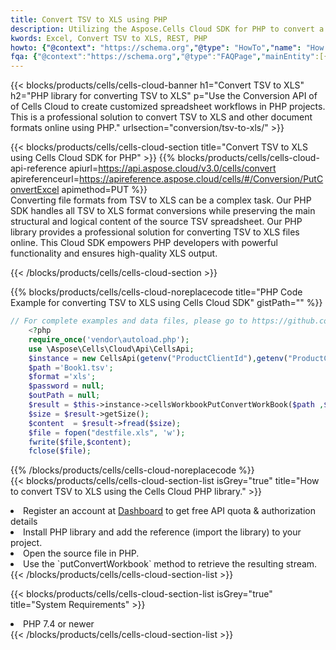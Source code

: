 ```yaml
---
title: Convert TSV to XLS using PHP 
description: Utilizing the Aspose.Cells Cloud SDK for PHP to convert a TSV format file to a XLS format file. 
kwords: Excel, Convert TSV to XLS, REST, PHP
howto: {"@context": "https://schema.org","@type": "HowTo","name": "How to convert TSV to XLS using the Cells Cloud PHP library.","description": "How to convert TSV to XLS using the Cells Cloud PHP library.","image": {"@type": "ImageObject"},"url": "/php/conversion/tsv-to-xls/","step": [{ "@type": "HowToStep","name": "How to convert TSV to XLS using the Cells Cloud PHP library. step 1", "image": {"@type": "ImageObject",},"url": "/php/conversion/tsv-to-xls/","text": "Register an account at <a href='https://dashboard.aspose.cloud/'>Dashboard</a> to get free API quota & authorization details",},{ "@type": "HowToStep","name": "How to convert TSV to XLS using the Cells Cloud PHP library. step 1", "image": {"@type": "ImageObject",},"url": "/php/conversion/tsv-to-xls/","text": "Install PHP library and add the reference (import the library) to your project.",},{ "@type": "HowToStep","name": "How to convert TSV to XLS using the Cells Cloud PHP library. step 1", "image": {"@type": "ImageObject",},"url": "/php/conversion/tsv-to-xls/","text": "Open the source file in PHP.",},{ "@type": "HowToStep","name": "How to convert TSV to XLS using the Cells Cloud PHP library. step 1", "image": {"@type": "ImageObject",},"url": "/php/conversion/tsv-to-xls/","text": "Use the `putConvertWorkbook` method to retrieve the resulting stream.",}, ],"supply": {"@type": "HowToSupply","name": "document"},"tool": [{"@type": "HowToTool","name": "phpstorm, Visual Studio Code, Eclipse"},{"@type": "HowToTool","name": "Aspose Cells"}],"totalTime": "PT6M"}
fqa: {"@context":"https://schema.org","@type":"FAQPage","mainEntity":[{"@type":"Question","name":"Why convert file formats in C# using REST API?","acceptedAnswer":{"@type":"Answer","text":"Documents are encoded in many ways, and some files may be incompatible with the software you use. To open and read such files, just convert them to appropriate file formats.<br/><ol><li>Install .NET SDK and add the reference (import the library) to your project.</li><li>Open the source file in C# using REST API.</li><li>Call the PutConvertWorkbookRequest() method, passing an output filename with required extension.</li><li>Get the result of conversion as a separate file.</li></ol>"}},{"@type":"Question","name":"What file formats can I convert with your C# library?","acceptedAnswer":{"@type":"Answer","text":"We support a variety of file formats for conversion using .NET library, including XLSX, Excel, xls , PDF, CSV, HTML, Markdown, XML, PNG, JPG, TIFF, Json, TXT and many more."}},{"@type":"Question","name":"What is the maximum allowed file size for conversion using this .NET library?","acceptedAnswer":{"@type":"Answer","text":"There are no file size limits for format conversions using .NET library."}}]}
---
```



{{< blocks/products/cells/cells-cloud-banner h1="Convert TSV to XLS" h2="PHP library for converting TSV to XLS" p="Use the Conversion API of of Cells Cloud to create customized spreadsheet workflows in PHP projects. This is a professional solution to convert TSV to XLS and other document formats online using PHP." urlsection="conversion/tsv-to-xls/" >}}

{{< blocks/products/cells/cells-cloud-section  title="Convert TSV to XLS using Cells Cloud SDK for PHP" >}}
{{% blocks/products/cells/cells-cloud-api-reference  apiurl=https://api.aspose.cloud/v3.0/cells/convert  apireferenceurl=https://apireference.aspose.cloud/cells/#/Conversion/PutConvertExcel  apimethod=PUT %}}
<br/>
Converting file formats from TSV to XLS can be a complex task. Our PHP SDK handles all TSV to XLS format conversions while preserving the main structural and logical content of the source TSV spreadsheet. Our PHP library provides a professional solution for converting TSV to XLS files online. This Cloud SDK empowers PHP developers with powerful functionality and ensures high-quality XLS output.

{{< /blocks/products/cells/cells-cloud-section >}}

{{% blocks/products/cells/cells-cloud-noreplacecode title="PHP Code Example for converting TSV to XLS using Cells Cloud SDK" gistPath="" %}}
 
```php
// For complete examples and data files, please go to https://github.com/aspose-cells-cloud/aspose-cells-cloud-php/
    <?php
    require_once('vendor\autoload.php');
    use \Aspose\Cells\Cloud\Api\CellsApi;
    $instance = new CellsApi(getenv("ProductClientId"),getenv("ProductClientSecret"));
    $path ='Book1.tsv';    
    $format ='xls';
    $password = null;
    $outPath = null;      
    $result = $this->instance->cellsWorkbookPutConvertWorkBook($path ,$format, $password,  $outPath);
    $size = $result->getSize();
    $content  = $result->fread($size);
    $file = fopen("destfile.xls", 'w');
    fwrite($file,$content);
    fclose($file);
```
 
{{% /blocks/products/cells/cells-cloud-noreplacecode  %}}
<br/>
{{< blocks/products/cells/cells-cloud-section-list isGrey="true"  title="How to convert TSV to XLS using the Cells Cloud PHP library." >}}
<li>Register an account at <a href="https://dashboard.aspose.cloud/">Dashboard</a> to get free API quota & authorization details</li>
<li>Install PHP library and add the reference (import the library) to your project.</li>
<li>Open the source file in PHP.</li>
<li>Use the `putConvertWorkbook` method to retrieve the resulting stream.</li>
{{< /blocks/products/cells/cells-cloud-section-list >}}

{{< blocks/products/cells/cells-cloud-section-list isGrey="true"  title="System Requirements" >}}
<li>PHP 7.4 or newer</li>
{{< /blocks/products/cells/cells-cloud-section-list >}}

